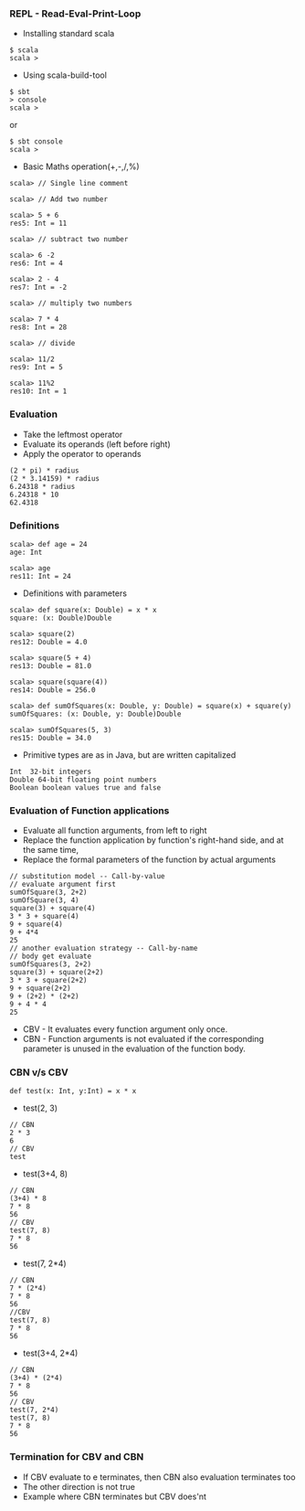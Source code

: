 ### REPL - Read-Eval-Print-Loop
* Installing standard scala
```
$ scala
scala >
```

* Using scala-build-tool
```
$ sbt
> console
scala >
```
or
```
$ sbt console
scala >
```
* Basic Maths operation(+,-,/,%)
```
scala> // Single line comment

scala> // Add two number

scala> 5 + 6
res5: Int = 11

scala> // subtract two number

scala> 6 -2
res6: Int = 4

scala> 2 - 4
res7: Int = -2

scala> // multiply two numbers

scala> 7 * 4
res8: Int = 28

scala> // divide

scala> 11/2
res9: Int = 5

scala> 11%2
res10: Int = 1

```
### Evaluation

* Take the leftmost operator
* Evaluate its operands (left before right)
* Apply the operator to operands
```
(2 * pi) * radius
(2 * 3.14159) * radius
6.24318 * radius
6.24318 * 10
62.4318
```
### Definitions
```
scala> def age = 24
age: Int

scala> age
res11: Int = 24

```
* Definitions with parameters
```
scala> def square(x: Double) = x * x
square: (x: Double)Double

scala> square(2)
res12: Double = 4.0

scala> square(5 + 4)
res13: Double = 81.0

scala> square(square(4))
res14: Double = 256.0

scala> def sumOfSquares(x: Double, y: Double) = square(x) + square(y)
sumOfSquares: (x: Double, y: Double)Double

scala> sumOfSquares(5, 3)
res15: Double = 34.0

```
* Primitive types are as in Java, but are written capitalized
```
Int  32-bit integers
Double 64-bit floating point numbers
Boolean boolean values true and false
```
### Evaluation of Function applications
* Evaluate all function arguments, from left to right
* Replace the function application by function's right-hand
side, and at the same time,
* Replace the formal parameters of the function by actual
arguments
```
// substitution model -- Call-by-value
// evaluate argument first
sumOfSquare(3, 2+2)
sumOfSquare(3, 4)
square(3) + square(4)
3 * 3 + square(4)
9 + square(4)
9 + 4*4
25
// another evaluation strategy -- Call-by-name
// body get evaluate
sumOfSquares(3, 2+2)
square(3) + square(2+2)
3 * 3 + square(2+2)
9 + square(2+2)
9 + (2+2) * (2+2)
9 + 4 * 4
25
```
* CBV - It evaluates every function argument only once.
* CBN - Function arguments is not evaluated if the corresponding parameter is
unused in the evaluation of the function body.
### CBN v/s CBV
```
def test(x: Int, y:Int) = x * x
```
* test(2, 3)
```
// CBN
2 * 3
6
// CBV
test
```
* test(3+4, 8)
```
// CBN
(3+4) * 8
7 * 8
56
// CBV
test(7, 8)
7 * 8
56
```
* test(7, 2*4)
```
// CBN
7 * (2*4)
7 * 8
56
//CBV
test(7, 8)
7 * 8
56
```
* test(3+4, 2*4)
```
// CBN
(3+4) * (2*4)
7 * 8
56
// CBV
test(7, 2*4)
test(7, 8)
7 * 8
56
```
### Termination for CBV and CBN
* If CBV evaluate to e terminates, then CBN also evaluation 
terminates too
* The other direction is not true
* Example where CBN terminates but CBV does'nt
```
```
